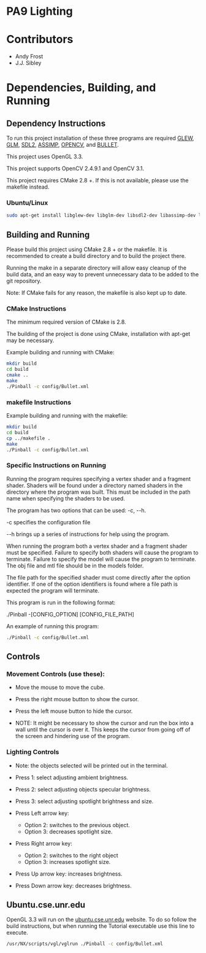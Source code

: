 # PA9 Lighting

# Contributors
* Andy Frost
* J.J. Sibley

# Dependencies, Building, and Running

## Dependency Instructions
To run this project installation of these three programs are required [GLEW](http://glew.sourceforge.net/), [GLM](http://glm.g-truc.net/0.9.7/index.html), [SDL2](https://wiki.libsdl.org/Tutorials), [ASSIMP](http://www.assimp.org/), [OPENCV](http://opencv.org/), and [BULLET](http://bulletphysics.org/wordpress/).

This project uses OpenGL 3.3.

This project supports OpenCV 2.4.9.1 and OpenCV 3.1.

This project requires CMake 2.8 +. If this is not available, please use the makefile instead.

### Ubuntu/Linux
```bash
sudo apt-get install libglew-dev libglm-dev libsdl2-dev libassimp-dev libopencv-dev libbullet-dev
```

## Building and Running
Please build this project using CMake 2.8 + or the makefile. It is recommended to create a build directory and to build the project there.

Running the make in a separate directory will allow easy cleanup of the build data, and an easy way to prevent unnecessary data to be added to the git repository.

Note: If CMake fails for any reason, the makefile is also kept up to date.

### CMake Instructions

The minimum required version of CMake is 2.8. 

The building of the project is done using CMake, installation with apt-get may be necessary.

Example building and running with CMake:

```bash
mkdir build
cd build
cmake ..
make
./Pinball -c config/Bullet.xml
```

### makefile Instructions

Example building and running with the makefile:
```bash
mkdir build
cd build
cp ../makefile .
make
./Pinball -c config/Bullet.xml
```

### Specific Instructions on Running
Running the program requires specifying a vertex shader and a fragment shader. Shaders will be found under a directory named shaders in the directory where the program was built. This must be included in the path name when specifying the shaders to be used.

The program has two options that can be used: -c, --h.

-c specifies the configuration file

--h brings up a series of instructions for help using the program.

When running the program both a vertex shader and a fragment shader must be specified. Failure to specify both shaders will cause the program to terminate. Failure to specify the model will cause the program to terminate. The obj file and mtl file should be in the models folder.

The file path for the specified shader must come directly after the option identifier. If one of the option identifiers is found where a file path is expected the program will terminate.

This program is run in the following format:

./Pinball -[CONFIG_OPTION] [CONFIG_FILE_PATH]

An example of running this program:

```bash
./Pinball -c config/Bullet.xml
```

## Controls



### Movement Controls (use these):
* Move the mouse to move the cube.

* Press the right mouse button to show the cursor.

* Press the left mouse button to hide the cursor.

* NOTE: It might be necessary to show the cursor and run the box into a wall until the cursor is over it. This keeps the cursor from going off of the screen and hindering use of the program.

### Lighting Controls
* Note: the objects selected will be printed out in the terminal.

* Press 1: select adjusting ambient brightness.

* Press 2: select adjusting objects specular brightness.

* Press 3: select adjusting spotlight brightness and size.

* Press Left arrow key: 
	* Option 2: switches to the previous object.
	* Option 3: decreases spotlight size.

* Press Right arrow key: 
	* Option 2: switches to the right object
	* Option 3: increases spotlight size.

* Press Up arrow key: increases brightness.

* Press Down arrow key: decreases brightness.


## Ubuntu.cse.unr.edu
OpenGL 3.3 will run on the [ubuntu.cse.unr.edu](https://ubuntu.cse.unr.edu/) website. To do so follow the build instructions, but when running the Tutorial executable use this line to execute.
```bash
/usr/NX/scripts/vgl/vglrun ./Pinball -c config/Bullet.xml
```
